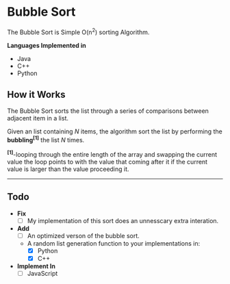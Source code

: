 # Bubble Sort

The Bubble Sort is Simple O(n<sup>2</sup>) sorting Algorithm.

__Languages Implemented in__
* Java
* C++
* Python

## How it Works
The Bubble Sort sorts the list through a series of comparisons between adjacent item in a list.

Given an list containing *N* items, the algorithm sort the list by performing the __bubbling<sup>[1]</sup>__ the list *N* times.

__<sup>[1]</sup>__-looping through the  entire length of the array and swapping the current value the loop points to with the value that coming after it if the current value is larger than the value proceeding it.

***

## Todo
* __Fix__
  * [ ] My implementation of this sort does an unnesscary extra interation.
* __Add__
  * [ ] An optimized verson of the bubble sort.
  * A random list generation function to your implementations in:
    * [x] Python
    * [x] C++
* __Implement In__
  - [ ] JavaScript
